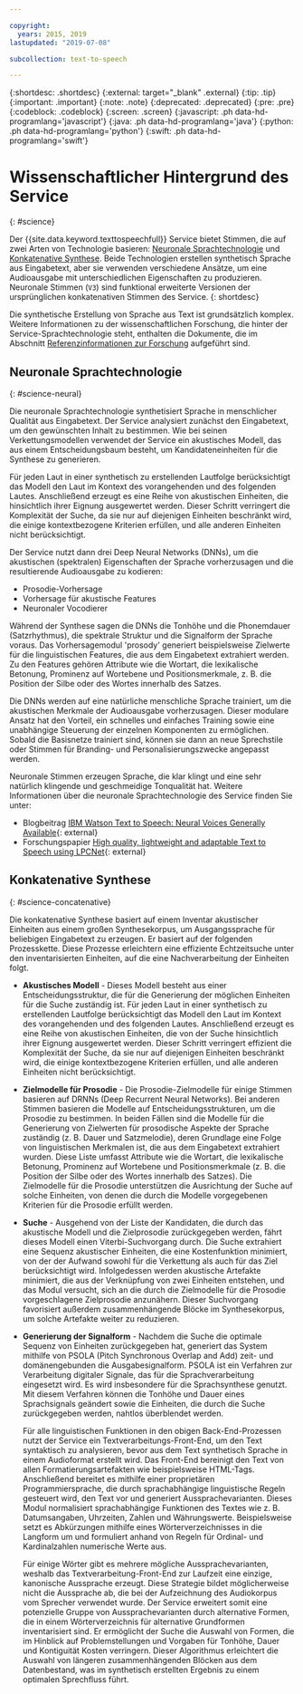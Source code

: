 ```yaml
---

copyright:
  years: 2015, 2019
lastupdated: "2019-07-08"

subcollection: text-to-speech

---
```


{:shortdesc: .shortdesc}
{:external: target="_blank" .external}
{:tip: .tip}
{:important: .important}
{:note: .note}
{:deprecated: .deprecated}
{:pre: .pre}
{:codeblock: .codeblock}
{:screen: .screen}
{:javascript: .ph data-hd-programlang='javascript'}
{:java: .ph data-hd-programlang='java'}
{:python: .ph data-hd-programlang='python'}
{:swift: .ph data-hd-programlang='swift'}

# Wissenschaftlicher Hintergrund des Service
{: #science}

Der {{site.data.keyword.texttospeechfull}} Service bietet Stimmen, die auf zwei Arten von Technologie basieren: [Neuronale Sprachtechnologie](#science-neural) und [Konkatenative Synthese](#science-concatenative). Beide Technologien erstellen synthetisch Sprache aus Eingabetext, aber sie verwenden verschiedene Ansätze, um eine Audioausgabe mit unterschiedlichen Eigenschaften zu produzieren. Neuronale Stimmen (`V3`) sind funktional erweiterte Versionen der ursprünglichen konkatenativen Stimmen des Service.
{: shortdesc}

Die synthetische Erstellung von Sprache aus Text ist grundsätzlich komplex. Weitere Informationen zu der wissenschaftlichen Forschung, die hinter der Service-Sprachtechnologie steht, enthalten die Dokumente, die im Abschnitt [Referenzinformationen zur Forschung](/docs/services/text-to-speech?topic=text-to-speech-references) aufgeführt sind.

## Neuronale Sprachtechnologie
{: #science-neural}

Die neuronale Sprachtechnologie synthetisiert Sprache in menschlicher Qualität aus Eingabetext. Der Service analysiert zunächst den Eingabetext, um den gewünschten Inhalt zu bestimmen. Wie bei seinen Verkettungsmodellen verwendet der Service ein akustisches Modell, das aus einem Entscheidungsbaum besteht, um Kandidateneinheiten für die Synthese zu generieren.

Für jeden Laut in einer synthetisch zu erstellenden Lautfolge berücksichtigt das Modell den Laut im Kontext des vorangehenden und des folgenden Lautes. Anschließend erzeugt es eine Reihe von akustischen Einheiten, die hinsichtlich ihrer Eignung ausgewertet werden. Dieser Schritt verringert die Komplexität der Suche, da sie nur auf diejenigen Einheiten beschränkt wird, die einige kontextbezogene Kriterien erfüllen, und alle anderen Einheiten nicht berücksichtigt.

Der Service nutzt dann drei Deep Neural Networks (DNNs), um die akustischen (spektralen) Eigenschaften der Sprache vorherzusagen und die resultierende Audioausgabe zu kodieren:

-   Prosodie-Vorhersage
-   Vorhersage für akustische Features
-   Neuronaler Vocodierer

Während der Synthese sagen die DNNs die Tonhöhe und die Phonemdauer (Satzrhythmus), die spektrale Struktur und die Signalform der Sprache voraus. Das Vorhersagemodul 'prosody' generiert beispielsweise Zielwerte für die linguistischen Features, die aus dem Eingabetext extrahiert werden. Zu den Features gehören Attribute wie die Wortart, die lexikalische Betonung, Prominenz auf Wortebene und Positionsmerkmale, z. B. die Position der Silbe oder des Wortes innerhalb des Satzes.

Die DNNs werden auf eine natürliche menschliche Sprache trainiert, um die akustischen Merkmale der Audioausgabe vorherzusagen. Dieser modulare Ansatz hat den Vorteil, ein schnelles und einfaches Training sowie eine unabhängige Steuerung der einzelnen Komponenten zu ermöglichen. Sobald die Basisnetze trainiert sind, können sie dann an neue Sprechstile oder Stimmen für Branding- und Personalisierungszwecke angepasst werden.

Neuronale Stimmen erzeugen Sprache, die klar klingt und eine sehr natürlich klingende und geschmeidige Tonqualität hat. Weitere Informationen über die neuronale Sprachtechnologie des Service finden Sie unter:

-   Blogbeitrag [IBM Watson Text to Speech: Neural Voices Generally Available](https://medium.com/ibm-watson/ibm-watson-text-to-speech-neural-voices-added-to-service-e562106ff9c7){: external}
-   Forschungspapier [High quality, lightweight and adaptable Text to Speech using LPCNet](https://arxiv.org/abs/1905.00590){: external}

## Konkatenative Synthese
{: #science-concatenative}

Die konkatenative Synthese basiert auf einem Inventar akustischer Einheiten aus einem großen Synthesekorpus, um Ausgangssprache für beliebigen Eingabetext zu erzeugen. Er basiert auf der folgenden Prozesskette. Diese Prozesse erleichtern eine effiziente Echtzeitsuche unter den inventarisierten Einheiten, auf die eine Nachverarbeitung der Einheiten folgt.

-   **Akustisches Modell** - Dieses Modell besteht aus einer Entscheidungsstruktur, die für die Generierung der möglichen Einheiten für die Suche zuständig ist. Für jeden Laut in einer synthetisch zu erstellenden Lautfolge berücksichtigt das Modell den Laut im Kontext des vorangehenden und des folgenden Lautes. Anschließend erzeugt es eine Reihe von akustischen Einheiten, die von der Suche hinsichtlich ihrer Eignung ausgewertet werden. Dieser Schritt verringert effizient die Komplexität der Suche, da sie nur auf diejenigen Einheiten beschränkt wird, die einige kontextbezogene Kriterien erfüllen, und alle anderen Einheiten nicht berücksichtigt.
-   **Zielmodelle für Prosodie** - Die Prosodie-Zielmodelle für einige Stimmen basieren auf DRNNs (Deep Recurrent Neural Networks). Bei anderen Stimmen basieren die Modelle auf Entscheidungsstrukturen, um die Prosodie zu bestimmen. In beiden Fällen sind die Modelle für die Generierung von Zielwerten für prosodische Aspekte der Sprache zuständig (z. B. Dauer und Satzmelodie), deren Grundlage eine Folge von linguistischen Merkmalen ist, die aus dem Eingabetext extrahiert wurden. Diese Liste umfasst Attribute wie die Wortart, die lexikalische Betonung, Prominenz auf Wortebene und Positionsmerkmale (z. B. die Position der Silbe oder des Wortes innerhalb des Satzes). Die Zielmodelle für die Prosodie unterstützen die Ausrichtung der Suche auf solche Einheiten, von denen die durch die Modelle vorgegebenen Kriterien für die Prosodie erfüllt werden.
-   **Suche** - Ausgehend von der Liste der Kandidaten, die durch das akustische Modell und die Zielprosodie zurückgegeben werden, fährt dieses Modell einen Viterbi-Suchvorgang durch. Die Suche extrahiert eine Sequenz akustischer Einheiten, die eine Kostenfunktion minimiert, von der der Aufwand sowohl für die Verkettung als auch für das Ziel berücksichtigt wird. Infolgedessen werden akustische Artefakte minimiert, die aus der Verknüpfung von zwei Einheiten entstehen, und das Modul versucht, sich an die durch die Zielmodelle für die Prosodie vorgeschlagene Zielprosodie anzunähern. Dieser Suchvorgang favorisiert außerdem zusammenhängende Blöcke im Synthesekorpus, um solche Artefakte weiter zu reduzieren.
-   **Generierung der Signalform** - Nachdem die Suche die optimale Sequenz von Einheiten zurückgegeben hat, generiert das System mithilfe von PSOLA (Pitch Synchronous Overlap and Add) zeit- und domänengebunden die Ausgabesignalform. PSOLA ist ein Verfahren zur Verarbeitung digitaler Signale, das für die Sprachverarbeitung eingesetzt wird. Es wird insbesondere für die Sprachsynthese genutzt. Mit diesem Verfahren können die Tonhöhe und Dauer eines Sprachsignals geändert sowie die Einheiten, die durch die Suche zurückgegeben werden, nahtlos überblendet werden.

    Für alle linguistischen Funktionen in den obigen Back-End-Prozessen nutzt der Service ein Textverarbeitungs-Front-End, um den Text syntaktisch zu analysieren, bevor aus dem Text synthetisch Sprache in einem Audioformat erstellt wird. Das Front-End bereinigt den Text von allen Formatierungsartefakten wie beispielsweise HTML-Tags. Anschließend bereitet es mithilfe einer proprietären Programmiersprache, die durch sprachabhängige linguistische Regeln gesteuert wird, den Text vor und generiert Aussprachevarianten. Dieses Modul normalisiert sprachabhängige Funktionen des Textes wie z. B. Datumsangaben, Uhrzeiten, Zahlen und Währungswerte. Beispielsweise setzt es Abkürzungen mithilfe eines Wörterverzeichnisses in die Langform um und formuliert anhand von Regeln für Ordinal- und Kardinalzahlen numerische Werte aus.

    Für einige Wörter gibt es mehrere mögliche Aussprachevarianten, weshalb das Textverarbeitung-Front-End zur Laufzeit eine einzige, kanonische Aussprache erzeugt. Diese Strategie bildet möglicherweise nicht die Aussprache ab, die bei der Aufzeichnung des Audiokorpus vom Sprecher verwendet wurde. Der Service erweitert somit eine potenzielle Gruppe von Aussprachevarianten durch alternative Formen, die in einem Wörterverzeichnis für alternative Grundformen inventarisiert sind. Er ermöglicht der Suche die Auswahl von Formen, die im Hinblick auf Problemstellungen und Vorgaben für Tonhöhe, Dauer und Kontiguität Kosten verringern. Dieser Algorithmus erleichtert die Auswahl von längeren zusammenhängenden Blöcken aus dem Datenbestand, was im synthetisch erstellten Ergebnis zu einem optimalen Sprechfluss führt.
